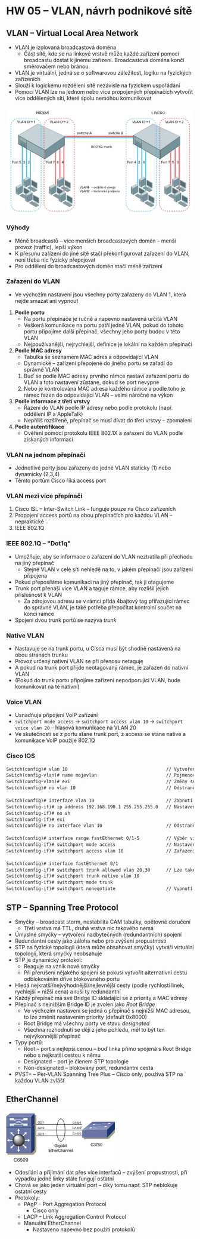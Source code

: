 # HW 05 – VLAN, návrh podnikové sítě

## VLAN – Virtual Local Area Network

* VLAN je izolovaná broadcastová doména
  * Část sítě, kde se na linkové vrstvě může každé zařízení pomocí broadcastu dostat k jinému zařízení. Broadcastová doména končí směrovačem nebo bránou.
* VLAN je virtuální, jedná se o softwarovou záležitost, logiku na fyzických zařízeních
* Slouží k logickému rozdělení sítě nezávisle na fyzickém uspořádání
* Pomocí VLAN lze na jednom nebo více propojených přepínačích vytvořit více oddělených sítí, které spolu nemohou komunikovat

![vlan](./img/HW_05_01.PNG)

### Výhody

* Méně broadcastů – více menších broadcastových domén – menší provoz (traffic), lepší výkon
* K přesunu zařízení do jiné sítě stačí překonfigurovat zařazení do VLAN, není třeba nic fyzicky přepojovat
* Pro oddělení do broadcastových domén stačí méně zařízení

### Zařazení do VLAN

* Ve výchozím nastavení jsou všechny porty zařazeny do VLAN 1, která nejde smazat ani vypnout

1. __Podle portu__
    * Na portu přepínače je ručně a napevno nastavená určitá VLAN
    * Veškerá komunikace na portu patří jedné VLAN, pokud do tohoto portu připojíme další přepínač, všechny jeho porty budou v této VLAN
    * Nejpoužívanější, nejrychlejší, definice je lokální na každém přepínači
2. __Podle MAC adresy__
    * Tabulka se seznamem MAC adres a odpovídající VLAN
    * Dynamické – zařízení přepojené do jiného portu se zařadí do správné VLAN
    1. Buď se podle MAC adresy prvního rámce nastaví zařazení portu do VLAN a toto nastavení zůstane, dokud se port nevypne
    2. Nebo je kontrolována MAC adresa každého rámce a podle toho je rámec řazen do odpovídající VLAN – velmi náročné na výkon
3. __Podle informace z třetí vrstvy__
    * Řazení do VLAN podle IP adresy nebo podle protokolu (např. oddělení IP a AppleTalk)
    * Nepříliš rozšířené, přepínač se musí dívat do třetí vrstvy – zpomalení
4. __Podle autentifikace__
    * Ověření pomocí protokolu IEEE 802.1X a zařazení do VLAN podle získaných informací

### VLAN na jednom přepínači

* Jednotlivé porty jsou zařazeny do jedné VLAN staticky (1) nebo dynamicky (2,3,4)
* Těmto portům Cisco říká access port

### VLAN mezi více přepínači

1. Cisco ISL – Inter-Switch Link – funguje pouze na Cisco zařízeních
2. Propojení access portů na obou přepínačích pro každou VLAN – nepraktické
3. IEEE 802.1Q

### IEEE 802.1Q – "Dot1q"

* Umožňuje, aby se informace o zařazení do VLAN neztratila při přechodu na jiný přepínač
  * Stejné VLAN v celé síti nehledě na to, v jakém přepínači jsou zařízení připojena
* Pokud přeposíláme komunikaci na jiný přepínač, tak ji otagujeme
* Trunk port přenáší více VLAN a taguje rámce, aby rozlišil jejich příslušnost k VLAN
  * Za zdrojovou adresu se v rámci přidá 4bajtový tag přiřazující rámec do správné VLAN, je také potřeba přepočítat kontrolní součet na konci rámce
* Spojení dvou trunk portů se nazývá _trunk_

### Native VLAN

* Nastavuje se na trunk portu, u Cisca musí být shodně nastavená na obou stranách trunku
* Provoz určený nativní VLAN se při přenosu netaguje
* A pokud na trunk port přijde neotagovaný rámec, je zařazen do nativní VLAN
* (Pokud do trunk portu připojíme zařízení nepodporující VLAN, bude komunikovat na té nativní)

### Voice VLAN

* Usnadňuje připojení VoIP zařízení
* `switchport mode access` → `switchport access vlan 10` → `switchport voice vlan 20` – hlasová komunikace na VLAN 20
* Ve skutečnosti se z portu stane trunk port, z access se stane native a komunikace VoIP použije 802.1Q

### Cisco IOS

``` txt
Switch(config)# vlan 10                                     // Vytvoření/přepnutí do VLAN 10
Switch(config-vlan)# name mojevlan                          // Pojmenování VLAN
Switch(config-vlan)# exi                                    // Změny se uloží při opuštění konfigurace
Switch(config)# no vlan 10                                  // Odstranění VLAN 10

Switch(config)# interface vlan 10                           // Zapnutí Switch Virtual Interface
Switch(config-if)# ip address 192.168.190.1 255.255.255.0   // Nastavení IP adresy
Switch(config-if)# no sh
Switch(config-if)# exi
Switch(config)# no interface vlan 10                        // Odstranění SVI

Switch(config)# interface range fastEthernet 0/1-5          // Výběr více interfaců rozsahem
Switch(config-if)# switchport mode access                   // Nastavení portů do přístupového módu
Switch(config-if)# switchport access vlan 10                // Zařazení portů do VLAN 10

Switch(config)# interface fastEthernet 0/1                           
Switch(config-if)# switchport trunk allowed vlan 20,30      // Lze také zadat rozsah (např. vlan 11-20)
Switch(config-if)# switchport trunk native vlan 10
Switch(config-if)# switchport mode trunk
Switch(config-if)# switchport nonegotiate                   // Vypnutí Dynamic Trunk Protocol
```

## STP – Spanning Tree Protocol

* Smyčky – broadcast storm, nestabilita CAM tabulky, opětovné doručení
  * Třetí vrstva má TTL, druhá vrstva nic takového nemá
* Úmyslné smyčky – vytvoření nadbytečných (redundantních) spojení
* Redundantní cesty jako záloha nebo pro zvýšení propustnosti
* STP na fyzické topologii (která může obsahovat smyčky) vytváří virtuální topologii, která smyčky neobsahuje
* STP je dynamický protokol:
  * Reaguje na vznik nové smyčky
  * Při přerušení nějakého spojení se pokusí vytvořit alternativní cestu odblokováním dříve blokovaného portu
* Hledá nejkratší/nejvýhodnější/nejlevnější cesty (podle rychlostí linek, rychlejší = nižší cena) a ruší ty redundantní
* Každý přepínač má své Bridge ID skládající se z priority a MAC adresy
* Přepínač s nejnižším Bridge ID je zvolen jako _Root Bridge_
  * Ve výchozím nastavení se jedná o přepínač s nejnižší MAC adresou, to lze změnit nastavením priority (default 0x8000)
  * Root Bridge má všechny porty ve stavu _designated_
  * Všechna rozhodnutí se dějí z jeho pohledu, měl to být ten nejvýkonnější přepínač
* Typy portů:
  * Root – port s nejlepší cenou – buď linka přímo spojená s Root Bridge nebo s nejkratší cestou k němu
  * Designated – port je členem STP topologie
  * Non-designated – blokovaný port, redundantní cesta
* PVST+ – Per-VLAN Spanning Tree Plus – Cisco only, používá STP na každou VLAN zvlášť

## EtherChannel

![etherchannel](./img/HW_05_02.PNG)

* Odesílání a přijímání dat přes více interfaců – zvýšení propustnosti, při výpadku jedné linky stále fungují ostatní
* Chová se jako jeden virtuální port – díky tomu např. STP neblokuje ostatní cesty
* Protokoly:
  * PAgP – Port Aggregation Protocol
    * Cisco only
  * LACP – Link Aggregation Control Protocol
  * Manuální EtherChannel
    * Nastaveno napevno bez použití protokolů
